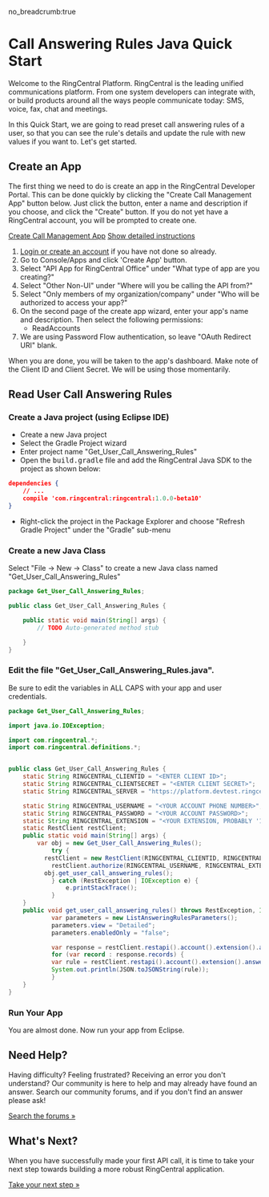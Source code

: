 no_breadcrumb:true

# Call Answering Rules Java Quick Start

Welcome to the RingCentral Platform. RingCentral is the leading unified communications platform. From one system developers can integrate with, or build products around all the ways people communicate today: SMS, voice, fax, chat and meetings.

In this Quick Start, we are going to read preset call answering rules of a user, so that you can see the rule's details and update the rule with new values if you want to. Let's get started.

## Create an App

The first thing we need to do is create an app in the RingCentral Developer Portal. This can be done quickly by clicking the "Create Call Management App" button below. Just click the button, enter a name and description if you choose, and click the "Create" button. If you do not yet have a RingCentral account, you will be prompted to create one.

<a target="_new" href="https://developer.ringcentral.com/new-app?name=Call+Management+Quick+Start+App&desc=A+simple+app+to+demo+call+answering+rules+on+RingCentral&public=false&type=ServerOther&carriers=7710,7310,3420&permissions=ReadAccounts&redirectUri=&utm_source=devguide&utm_medium=button&utm_campaign=quickstart" class="btn btn-primary">Create Call Management App</a>
<a class="btn-link btn-collapse" data-toggle="collapse" href="#create-app-instructions" role="button" aria-expanded="false" aria-controls="create-app-instructions">Show detailed instructions</a>

<div class="collapse" id="create-app-instructions">
<ol>
<li><a href="https://developer.ringcentral.com/login.html#/">Login or create an account</a> if you have not done so already.</li>
<li>Go to Console/Apps and click 'Create App' button.</li>
<li>Select "API App for RingCentral Office" under "What type of app are you creating?"</li>
<li>Select "Other Non-UI" under "Where will you be calling the API from?"
<li>Select "Only members of my organization/company" under "Who will be authorized to access your app?"
<li>On the second page of the create app wizard, enter your app's name and description. Then select the following permissions:
  <ul>
    <li>ReadAccounts</li>
  </ul>
</li>
<li>We are using Password Flow authentication, so leave "OAuth Redirect URI" blank.</li>
</ol>
</div>

When you are done, you will be taken to the app's dashboard. Make note of the Client ID and Client Secret. We will be using those momentarily.

## Read User Call Answering Rules

### Create a Java project (using Eclipse IDE)

* Create a new Java project
* Select the Gradle Project wizard
* Enter project name "Get_User_Call_Answering_Rules"
* Open the <tt>build.gradle</tt> file and add the RingCentral Java SDK to the project as shown below:

```json hl_lines="3",linenums="1"
dependencies {
    // ...
    compile 'com.ringcentral:ringcentral:1.0.0-beta10'
}
```

* Right-click the project in the Package Explorer and choose "Refresh Gradle Project" under the "Gradle" sub-menu

### Create a new Java Class

Select "File -> New -> Class" to create a new Java class named "Get_User_Call_Answering_Rules"

```java
package Get_User_Call_Answering_Rules;

public class Get_User_Call_Answering_Rules {

	public static void main(String[] args) {
		// TODO Auto-generated method stub

	}
}
```

### Edit the file "Get_User_Call_Answering_Rules.java".

Be sure to edit the variables in ALL CAPS with your app and user credentials.

```java
package Get_User_Call_Answering_Rules;

import java.io.IOException;

import com.ringcentral.*;
import com.ringcentral.definitions.*;


public class Get_User_Call_Answering_Rules {
    static String RINGCENTRAL_CLIENTID = "<ENTER CLIENT ID>";
    static String RINGCENTRAL_CLIENTSECRET = "<ENTER CLIENT SECRET>";
    static String RINGCENTRAL_SERVER = "https://platform.devtest.ringcentral.com";

    static String RINGCENTRAL_USERNAME = "<YOUR ACCOUNT PHONE NUMBER>";
    static String RINGCENTRAL_PASSWORD = "<YOUR ACCOUNT PASSWORD>";
    static String RINGCENTRAL_EXTENSION = "<YOUR EXTENSION, PROBABLY '101'>";
    static RestClient restClient;
  	public static void main(String[] args) {
        var obj = new Get_User_Call_Answering_Rules();
    		try {
          restClient = new RestClient(RINGCENTRAL_CLIENTID, RINGCENTRAL_CLIENTSECRET, RINGCENTRAL_SERVER);
      		restClient.authorize(RINGCENTRAL_USERNAME, RINGCENTRAL_EXTENSION, RINGCENTRAL_PASSWORD);
          obj.get_user_call_answering_rules();
    		} catch (RestException | IOException e) {
    			e.printStackTrace();
    		}
  	}
    public void get_user_call_answering_rules() throws RestException, IOException{
    		var parameters = new ListAnsweringRulesParameters();
    		parameters.view = "Detailed";
    		parameters.enabledOnly = "false";

    		var response = restClient.restapi().account().extension().answeringrule().list(parameters);
    		for (var record : response.records) {
            var rule = restClient.restapi().account().extension().answeringrule(record.id).get();
            System.out.println(JSON.toJSONString(rule));
    		}
    }
}
```

### Run Your App

You are almost done. Now run your app from Eclipse.

## Need Help?

Having difficulty? Feeling frustrated? Receiving an error you don't understand? Our community is here to help and may already have found an answer. Search our community forums, and if you don't find an answer please ask!

<a target="_new" href="https://forums.developers.ringcentral.com/search.html?c=11&includeChildren=false&f=&type=question+OR+kbentry+OR+answer+OR+topic&redirect=search%2Fsearch&sort=relevance&q=call+management">Search the forums &raquo;</a>

## What's Next?

When you have successfully made your first API call, it is time to take your next step towards building a more robust RingCentral application. 

<a class="btn btn-success btn-lg" href="../../../basics/your-first-steps/">Take your next step &raquo;</a>

